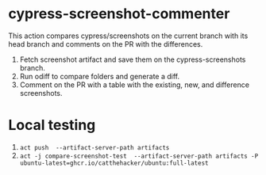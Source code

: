 # cypress-screenshot-commenter

This action compares cypress/screenshots on the current branch with its head branch
and comments on the PR with the differences.

1. Fetch screenshot artifact and save them on the cypress-screenshots branch.
2. Run odiff to compare folders and generate a diff.
3. Comment on the PR with a table with the existing, new, and difference screenshots.

# Local testing

1. `act push  --artifact-server-path artifacts`
2. `act -j compare-screenshot-test  --artifact-server-path artifacts -P ubuntu-latest=ghcr.io/catthehacker/ubuntu:full-latest`
